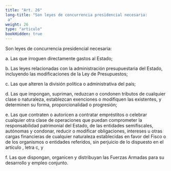 ```yaml
---
title: "Art. 26"
long-title: "Son leyes de concurrencia presidencial necesaria:
 a"
weight: 26
type: "articulo"
bookHidden: true
---
```

Son leyes de concurrencia presidencial necesaria:

a. Las que irroguen directamente gastos al Estado;

b. Las leyes relacionadas con la administración presupuestaria del Estado, incluyendo las modificaciones de la Ley de Presupuestos;

c. Las que alteren la división política o administrativa del país;

d. Las que impongan, supriman, reduzcan o condonen tributos de cualquier clase o naturaleza, establezcan exenciones o modifiquen las existentes, y determinen su forma, proporcionalidad o progresión;

e. Las que contraten o autoricen a contratar empréstitos o celebrar cualquier otra clase de operaciones que puedan comprometer la responsabilidad patrimonial del Estado, de las entidades semifiscales, autónomas y condonar, reducir o modificar obligaciones, intereses u otras cargas financieras de cualquier naturaleza establecidas en favor del Fisco o de los organismos o entidades referidos, sin perjuicio de lo dispuesto en el artículo , letra c, y 

f. Las que dispongan, organicen y distribuyan las Fuerzas Armadas para su desarrollo y empleo conjunto.
 